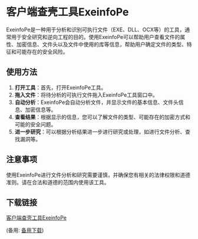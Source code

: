 # 客户端查壳工具ExeinfoPe

ExeinfoPe是一种用于分析和识别可执行文件（EXE、DLL、OCX等）的工具，通常用于安全研究和逆向工程的目的。使用ExeinfoPe可以帮助用户查看文件的属性、加密信息、文件头以及文件中使用的库等信息，帮助用户确定文件的类型、特征和可能存在的安全风险。

## 使用方法

1. **打开工具**：首先，打开ExeinfoPe工具。
2. **拖入文件**：将待分析的可执行文件拖入ExeinfoPe工具窗口中。
3. **自动分析**：ExeinfoPe会自动分析文件，并显示文件的基本信息、文件头信息、加密信息等。
4. **查看结果**：根据显示的信息，您可以了解文件的类型、可能存在的加密方式和可能的安全问题。
5. **进一步研究**：可以根据分析结果进一步进行研究或处理，如进行文件分析、查找漏洞等。

## 注意事项

使用ExeinfoPe进行文件分析和研究需要谨慎，并确保您有相关的法律权限和道德准则。请在合法和道德的范围内使用该工具。

## 下载链接
[客户端查壳工具ExeinfoPe](https://pan.quark.cn/s/a72df09db8b7) 

(备用: [备用下载](https://pan.baidu.com/s/1plRL5CZjJcrroj7hyrq0cw?pwd=1234))
